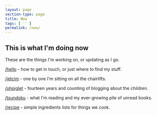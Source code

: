 ```yaml
---
layout: page
section-type: page
title: Now
tags: [ '' ]
permalink: /now/
---
```


## This is what I'm doing now

These are the things I'm working on, or updating as I go.

[/hello](/hello) - how to get in touch, or just where to find my stuff.

[/jetcim](/jetcim) - one by one I'm sitting on all the chairlifts.

[/ohpiglet](https://ohpiglet.github.io/ohpiglet/) - fourteen years and counting of blogging about the children.

[/tsundoku](/tsundoku) - what I'm reading and my ever-growing pile of unread books.

[/recipe](/recipe) - simple ingredients lists for things we cook.
